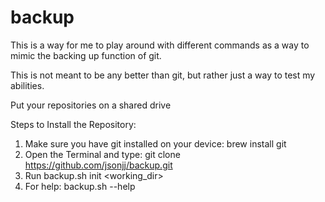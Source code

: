 # backup

This is a way for me to play around with different commands as a way to mimic the backing up function of git.

This is not meant to be any better than git, but rather just a way to test my abilities.

Put your repositories on a shared drive

Steps to Install the Repository:

1. Make sure you have git installed on your device: brew install git
2. Open the Terminal and type: git clone https://github.com/jsonjj/backup.git
3. Run backup.sh init <working_dir>
4. For help: backup.sh --help